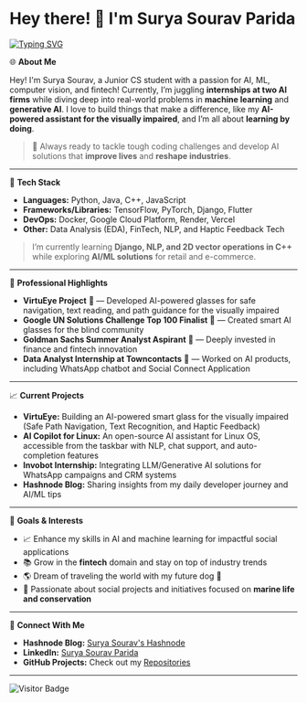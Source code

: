 # Hey there! 👋 I'm Surya Sourav Parida

[![Typing SVG](https://readme-typing-svg.demolab.com?font=Fira+Code&weight=500&size=28&duration=4000&pause=1000&color=00CFFF&background=FFFFFF00&center=true&vCenter=true&width=1000&lines=AI+Enthusiast+%7C+Software+Developer+%7C+Fintech+Fanatic;Solving+Real+Problems+With+AI;Aspiring+to+Innovate+for+Good;Funky+%26+Focused+On+Tech+%26+Finance)](https://git.io/typing-svg)

🌐 **About Me**

Hey! I'm Surya Sourav, a Junior CS student with a passion for AI, ML, computer vision, and fintech! Currently, I’m juggling **internships at two AI firms** while diving deep into real-world problems in **machine learning** and **generative AI**. I love to build things that make a difference, like my **AI-powered assistant for the visually impaired**, and I’m all about **learning by doing**.

> 🎯 Always ready to tackle tough coding challenges and develop AI solutions that **improve lives** and **reshape industries**.

---

🚀 **Tech Stack**

- **Languages:** Python, Java, C++, JavaScript
- **Frameworks/Libraries:** TensorFlow, PyTorch, Django, Flutter
- **DevOps:** Docker, Google Cloud Platform, Render, Vercel
- **Other:** Data Analysis (EDA), FinTech, NLP, and Haptic Feedback Tech

> I’m currently learning **Django, NLP, and 2D vector operations in C++** while exploring **AI/ML solutions** for retail and e-commerce.

---

💼 **Professional Highlights**

- **VirtuEye Project** 🌟 — Developed AI-powered glasses for safe navigation, text reading, and path guidance for the visually impaired
- **Google UN Solutions Challenge Top 100 Finalist** 🎉 — Created smart AI glasses for the blind community
- **Goldman Sachs Summer Analyst Aspirant** 💼 — Deeply invested in finance and fintech innovation
- **Data Analyst Internship at Towncontacts** 🏢 — Worked on AI products, including WhatsApp chatbot and Social Connect Application

---

📈 **Current Projects**

- **VirtuEye:** Building an AI-powered smart glass for the visually impaired (Safe Path Navigation, Text Recognition, and Haptic Feedback)
- **AI Copilot for Linux:** An open-source AI assistant for Linux OS, accessible from the taskbar with NLP, chat support, and auto-completion features
- **Invobot Internship:** Integrating LLM/Generative AI solutions for WhatsApp campaigns and CRM systems
- **Hashnode Blog:** Sharing insights from my daily developer journey and AI/ML tips

---

🎯 **Goals & Interests**

- 📈 Enhance my skills in AI and machine learning for impactful social applications
- 📚 Grow in the **fintech** domain and stay on top of industry trends
- 🌎 Dream of traveling the world with my future dog 🐾
- 🌊 Passionate about social projects and initiatives focused on **marine life and conservation**

---

💬 **Connect With Me**

- **Hashnode Blog:** [Surya Sourav's Hashnode](https://hashnode.com/@Surya-sourav)
- **LinkedIn:** [Surya Sourav Parida](https://www.linkedin.com/in/surya-sourav-parida/)
- **GitHub Projects:** Check out my [Repositories](https://github.com/Surya-sourav?tab=repositories)

---

![Visitor Badge](https://komarev.com/ghpvc/?username=Surya-sourav&color=0E7E12)

